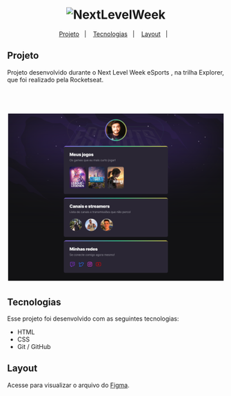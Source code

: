 <h1 align="center">
    <img alt="NextLevelWeek" src="https://app.rocketseat.com.br/_next/image?url=%2Fassets%2Ficons%2Fevent%2Fnlw-esports-logo.svg&w=1920&q=75" width="250px" />
</h1>


<p align="center">
  <a href="#-project">Projeto</a>&nbsp;&nbsp;&nbsp;|&nbsp;&nbsp;&nbsp;
  <a href="#rocket-Technologies">Tecnologias</a>&nbsp;&nbsp;&nbsp;|&nbsp;&nbsp;&nbsp;
  <a href="#-layout">Layout</a>&nbsp;&nbsp;&nbsp;|&nbsp;&nbsp;&nbsp;
</p>


## Projeto

Projeto desenvolvido durante o Next Level Week eSports , na trilha Explorer, que foi realizado pela Rocketseat.

<br>

<h1 align="center">
    <img alt="Example" title="Example" src=".github/preview.svg" width="500px" />
</h1>


## Tecnologias

Esse projeto foi desenvolvido com as seguintes tecnologias:

- HTML
- CSS
- Git / GitHub


## Layout

Acesse para visualizar o arquivo do [Figma](https://www.figma.com/file/aSoIWMun9GlLKqeDrDkiQr/NLW-eSports-Community).




